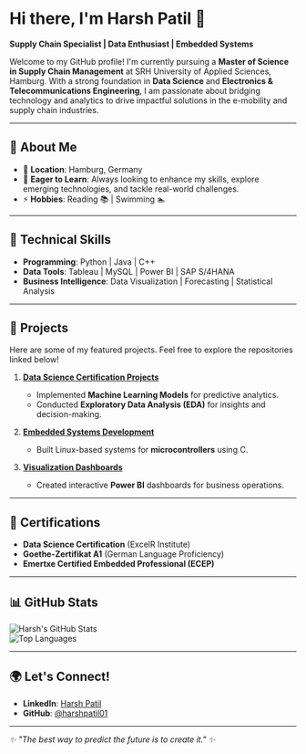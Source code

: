 # Hi there, I'm Harsh Patil 👋  

**Supply Chain Specialist | Data Enthusiast | Embedded Systems**

Welcome to my GitHub profile! I'm currently pursuing a **Master of Science in Supply Chain Management** at SRH University of Applied Sciences, Hamburg. With a strong foundation in **Data Science** and **Electronics & Telecommunications Engineering**, I am passionate about bridging technology and analytics to drive impactful solutions in the e-mobility and supply chain industries.

---

## 🌟 About Me
- 📍 **Location**: Hamburg, Germany  
- 🌱 **Eager to Learn**: Always looking to enhance my skills, explore emerging technologies, and tackle real-world challenges.  
- ⚡ **Hobbies**: Reading 📚 | Swimming 🏊  

---

## 🔧 Technical Skills
- **Programming**: Python | Java | C++  
- **Data Tools**: Tableau | MySQL | Power BI | SAP S/4HANA  
- **Business Intelligence**: Data Visualization | Forecasting | Statistical Analysis  

---

## 📌 Projects
Here are some of my featured projects. Feel free to explore the repositories linked below!  

1. **[Data Science Certification Projects](https://github.com/harshpatil01?tab=repositories)**  
   - Implemented **Machine Learning Models** for predictive analytics.  
   - Conducted **Exploratory Data Analysis (EDA)** for insights and decision-making.  

2. **[Embedded Systems Development](https://github.com/harshpatil01?tab=repositories)**  
   - Built Linux-based systems for **microcontrollers** using C.  

3. **[Visualization Dashboards](https://github.com/harshpatil01?tab=repositories)**  
   - Created interactive **Power BI** dashboards for business operations.  

---

## 📜 Certifications
- **Data Science Certification** (ExcelR Institute)  
- **Goethe-Zertifikat A1** (German Language Proficiency)  
- **Emertxe Certified Embedded Professional (ECEP)**  

---

## 📊 GitHub Stats
![Harsh's GitHub Stats](https://github-readme-stats.vercel.app/api?username=harshpatil01&show_icons=true&theme=radical)  
![Top Languages](https://github-readme-stats.vercel.app/api/top-langs/?username=harshpatil01&layout=compact&theme=radical)  

---

## 🌍 Let's Connect!
- **LinkedIn**: [Harsh Patil](https://www.linkedin.com/in/harshpatil05/)  
- **GitHub**: [@harshpatil01](https://github.com/harshpatil01)  

---

_✨ "The best way to predict the future is to create it." ✨_
